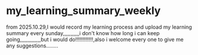 # my_learning_summary_weekly
from 2025.10.29,I would record my learning process and upload my learning summary every sunday,,,,,,,,,,,i don't know how long i can keep going,,,,,,,,,,,,,,but i would do!!!!!!!!!!!!,also i welcome every one to give me any suggestions........

